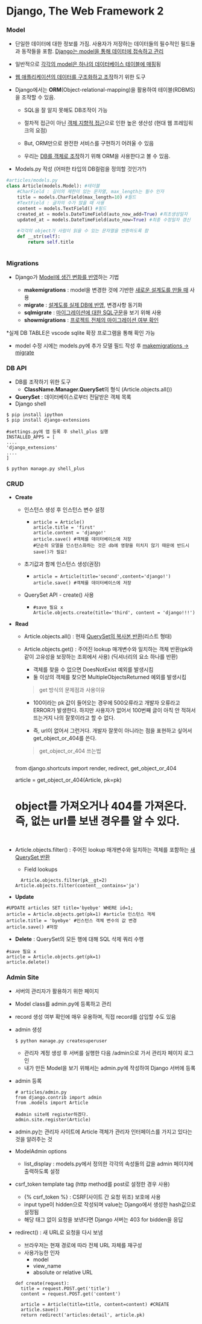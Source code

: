 # Django, The Web Framework 2



### Model

- 단일한 데이터에 대한 정보를 가짐. 사용자가 저장하는 데이터들의 필수적인 필드들과 동작들을 포함. <u>Django는 model을 통해 데이터에 접속하고 관리</u>

- 일반적으로 <u>각각의 model은 하나의 데이터베이스 테이블에 매핑</u>됨

- <u>웹 애플리케이션의 데이터를 구조화하고 조작</u>하기 위한 도구

- Django에서는 **ORM**(Object-relational-mapping)을 활용하여 테이블(RDBMS)을 조작할 수 있음.

  - SQL을 잘 알지 못해도 DB조작이 가능

  - 절차적 접근이 아닌 <u>객체 지향적 접근</u>으로 인한 높은 생산성 (현대 웹 프레임워크의 요점)

  - But, ORM만으로 완전한 서비스를 구현하기 어려울 수 있음

  - 우리는 <u>DB를 객체로 조작</u>하기 위해 ORM을 사용한다고 볼 수 있음.

    

- Models.py 작성 (어떠한 타입의 DB컬럼을 정의할 것인가?)

```python
#articles/models.py
class Article(models.Model): #테이블
	#CharField : 길이의 제한이 있는 문자열, max_length는 필수 인자
	title = models.CharField(max_length=10) #필드 
	#TextField : 글자의 수가 많을 때 사용
	content = models.TextField() #필드
	created_at = models.DateTimeField(auto_now_add=True) #최초생성일자
	updated_at = models.DateTimeField(auto_now=True) #최종 수정일자 갱신
	
    #각각의 object가 사람이 읽을 수 있는 문자열을 반환하도록 함
	def __str(self):
		return self.title
	
```

###  Migrations

- Django가 <u>Model에 생긴 변화를 반영</u>하는 기법

  - **makemigrations** : model을 변경한 것에 기반한 <u>새로운 설계도를 만들 때</u> 사용
  - **migrate** : <u>설계도를 실제 DB에 반영</u>, 변경사항 동기화
  - **sqlmigrate** : <u>마이그레이션에 대한 SQL구문</u>을 보기 위해 사용
  - **showmigrations** : <u>프로젝트 전체의 마이그레이션 여부 확인</u>

*실제 DB TABLE은 vscode sqlite 확장 프로그램을 통해 확인 가능

- model 수정 시에는 models.py에 추가 모델 필드 작성 후 <u>makemigrations -> migrate</u>

  

### DB API

- DB를 조작하기 위한 도구
  - **ClassName.Manager.QuerySet**의 형식 (Article.objects.all())
- **QuerySet** : 데이터베이스로부터 전달받은 객체 목록
- Django shell

```
$ pip install ipython
$ pip install django-extensions

#settings.py에 앱 등록 후 shell_plus 실행
INSTALLED_APPS = [
....
'django_extensions'
....
]

$ python manage.py shell_plus
```



### CRUD

- **Create**

  - 인스턴스 생성 후 인스턴스 변수 설정

    - ```django
      article = Article()
      article.title = 'first'
      article.content = 'django!'
      article.save() #객체를 데이터베이스에 저장
      #단순히 모델을 인스턴스화하는 것은 db에 영향을 미치지 않기 때문에 반드시 save()가 필요!
      ```

  - 초기값과 함께 인스턴스 생성(권장)

    - ```
      article = Article(title='second',content='django!')
      article.save() #객체를 데이터베이스에 저장
      ```

  - QuerySet API - create() 사용

    - ```
      #save 필요 x
      Article.objects.create(title='third', content = 'django!!!')
      ```




- **Read** 

  - Article.objects.all() : 현재 <u>QuerySet의 복사본 반환</u>(리스트 형태)

  - Article.objects.get() : 주어진 lookup 매개변수와 일치하는 객체 반환(pk와 같이 고유성을 보장하는 조회에서 사용) (딕셔너리의 요소 하나를 반환)

    - 객체를 찾을 수 없으면 DoesNotExist 예외를 발생시킴
    - 둘 이상의 객체를 찾으면 MultipleObjectsReturned 예외를 발생시킴

    > get 방식의 문제점과 사용이유

    - 100이라는 pk 값이 들어오는 경우에 500오류라고 개발자 오류라고 ERROR가 발생한다. 하지만 사용자가 없어서 100번째 글이 아직 안 적혀서 뜨는거지 나의 잘못이라고 할 수 없다.

    - 즉, url이 없어서 그런거다. 개발자 잘못이 아니라는 점을 표현하고 싶어서 get_object_or_404를 쓴다.

    > get_object_or_404 쓰는법

    ```python
  from django.shortcuts import render, redirect, get_object_or_404
    
  article = get_object_or_404(Article, pk=pk)
    # object를 가져오거나 404를 가져온다. 즉, 없는 url를 보낸 경우를 알 수 있다.
  ```
    
- Article.objects.filter() : 주어진 lookup 매개변수와 일치하는 객체를 포함하는 <u>새 QuerySet 반환</u>
  
  - Field lookups
  
  ```django
    Article.objects.filter(pk__gt=2)
  Article.objects.filter(content__contains='ja')
    ```

    

- **Update**

```
#UPDATE articles SET title='byebye' WHERE id=1;
article = Article.objects.get(pk=1) #article 인스턴스 객체
article.title = 'byebye' #인스턴스 객체 변수의 값 변경
article.save() #저장
```



- **Delete** : QuerySet의 모든 행에 대해 SQL 삭제 쿼리 수행

```
#save 필요 x
article = Article.objects.get(pk=1)
article.delete()
```



### Admin Site

- 서버의 관리자가 활용하기 위한 페이지

- Model class를 admin.py에 등록하고 관리

- record 생성 여부 확인에 매우 유용하며, 직접 record를 삽입할 수도 있음

- admin 생성

  ```
  $ python manage.py createsuperuser
  ```

  - 관리자 계정 생성 후 서버를 실행한 다음 /admin으로 가서 관리자 페이지 로그인
  - 내가 만든 Model을 보기 위해서는 admin.py에 작성하여 Django 서버에 등록

- admin 등록

  ```
  # articles/admin.py
  from django.contrib import admin
  from .models import Article
  
  #admin site에 register하겠다.
  admin.site.register(Article)
  ```
  
- admin.py는 관리자 사이트에 Article 객체가 관리자 인터페이스를 가지고 있다는 것을 알려주는 것

- ModelAdmin options

  - list_display : models.py에서 정의한 각각의 속성들의 값을 admin 페이지에 출력하도록 설정




- csrf_token template tag (http method를 post로 설정한 경우 사용)

  - {% csrf_token %} : CSRF(사이트 간 요청 위조) 보호에 사용
  - input type이 hidden으로 작성되며 value는 Django에서 생성한 hash값으로 설정됨
  - 해당 태그 없이 요청을 보낸다면 Django 서버는 403 for bidden을 응답

- redirect() : 새 URL로 요청을 다시 보냄

  - 브라우저는 현재 경로에 따라 전체 URL 자체를 재구성
  - 사용가능한 인자
    - model
    - view_name
    - absolute or relative URL
  
  ```
  def create(request):
  	title = request.POST.get('title')
  	content = request.POST.get('content')
  	
  	article = Article(title=title, content=content) #CREATE
  	article.save()
  	return redirect('articles:detail', article.pk)
  ```
  
  
